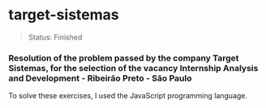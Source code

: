 # target-sistemas
>Status: Finished


### Resolution of the problem passed by the company Target Sistemas, for the selection of the vacancy Internship Analysis and Development - Ribeirão Preto - São Paulo
 
<p> To solve these exercises, I used the JavaScript programming language. </p>

